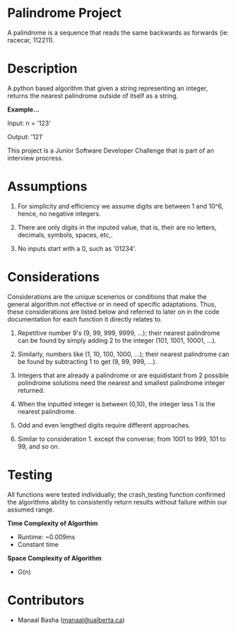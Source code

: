 # Palindrome Project 

A palindrome is a sequence that reads the same backwards as forwards (ie: racecar, 112211).

# Description 

A python based algorithm that given a string representing an integer, returns the nearest palindrome outside of itself as a string. 

**Example...**

Input: n = '123'    

Output: '121'

This project is a Junior Software Developer Challenge that is part of an interview procress. 

# Assumptions 

1. For simplicity and efficiency we assume digits are between 1 and 10^6, hence, no negative integers. 

2. There are only digits in the inputed value, that is, their are no letters, decimals, symbols, spaces, etc,.

3. No inputs start with a 0, such as '01234'. 

# Considerations 

Considerations are the unique scenerios or conditions that make the general algorithm not effective or in need of specific adaptations. 
Thus, these considerations are listed below and referred to later on in the code documentation for each function it directly relates to. 

1. Repetitive number 9's (9, 99, 999, 9999, ...); their nearest palindrome can be found by simply adding 2 to the integer (101, 1001, 10001, ...). 

2. Similarly, numbers like (1, 10, 100, 1000, ...); their nearest palindrome can be found by subtracting 1 to get (9, 99, 999, ...). 

3. Integers that are already a palindrome or are equidistant from 2 possible polindrome solutions need the nearest and smallest palindrome integer returned.

4. When the inputted integer is between (0,10), the integer less 1 is the nearest palindrome. 

5. Odd and even lengthed digits require different approaches. 

6. Similar to consideration 1. except the converse; from 1001 to 999, 101 to 99, and so on. 

# Testing 

All functions were tested individually; the crash_testing function confirmed the algorithms ability to consistently return results without failure 
within our assumed range. 

**Time Complexity of Algorthim**
- Runtime: ~0.009ms
- Constant time

**Space Complexity of Algorithm** 
- O(n) 

# Contributors 

- Manaal Basha (<manaal@ualberta.ca>)



